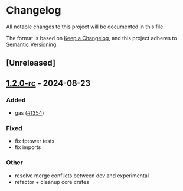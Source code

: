 # Changelog
All notable changes to this project will be documented in this file.

The format is based on [Keep a Changelog](https://keepachangelog.com/en/1.0.0/),
and this project adheres to [Semantic Versioning](https://semver.org/spec/v2.0.0.html).

## [Unreleased]

## [1.2.0-rc](https://github.com/succinctlabs/sp1/releases/tag/sp1-stark-v1.2.0-rc) - 2024-08-23

### Added
- gas ([#1354](https://github.com/succinctlabs/sp1/pull/1354))

### Fixed
- fix fptower tests
- fix imports

### Other
- resolve merge conflicts between dev and experimental
- refactor + cleanup core crates
